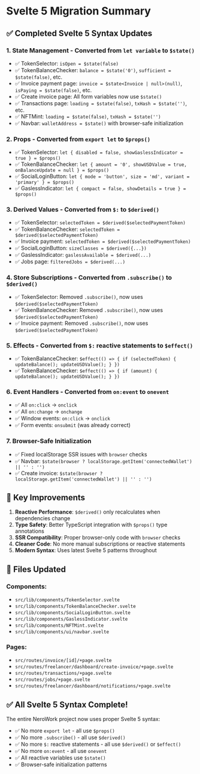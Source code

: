# Svelte 5 Migration Summary

## ✅ Completed Svelte 5 Syntax Updates

### 1. **State Management** - Converted from `let variable` to `$state()`

- ✅ TokenSelector: `isOpen = $state(false)`
- ✅ TokenBalanceChecker: `balance = $state('0')`, `sufficient = $state(false)`, etc.
- ✅ Invoice payment page: `invoice = $state<Invoice | null>(null)`, `isPaying = $state(false)`, etc.
- ✅ Create invoice page: All form variables now use `$state()`
- ✅ Transactions page: `loading = $state(false)`, `txHash = $state('')`, etc.
- ✅ NFTMint: `loading = $state(false)`, `txHash = $state('')`
- ✅ Navbar: `walletAddress = $state()` with browser-safe initialization

### 2. **Props** - Converted from `export let` to `$props()`

- ✅ TokenSelector: `let { disabled = false, showGaslessIndicator = true } = $props()`
- ✅ TokenBalanceChecker: `let { amount = '0', showUSDValue = true, onBalanceUpdate = null } = $props()`
- ✅ SocialLoginButton: `let { mode = 'button', size = 'md', variant = 'primary' } = $props()`
- ✅ GaslessIndicator: `let { compact = false, showDetails = true } = $props()`

### 3. **Derived Values** - Converted from `$:` to `$derived()`

- ✅ TokenSelector: `selectedToken = $derived($selectedPaymentToken)`
- ✅ TokenBalanceChecker: `selectedToken = $derived($selectedPaymentToken)`
- ✅ Invoice payment: `selectedToken = $derived($selectedPaymentToken)`
- ✅ SocialLoginButton: `sizeClasses = $derived({...})`
- ✅ GaslessIndicator: `gaslessAvailable = $derived(...)`
- ✅ Jobs page: `filteredJobs = $derived(...)`

### 4. **Store Subscriptions** - Converted from `.subscribe()` to `$derived()`

- ✅ TokenSelector: Removed `.subscribe()`, now uses `$derived($selectedPaymentToken)`
- ✅ TokenBalanceChecker: Removed `.subscribe()`, now uses `$derived($selectedPaymentToken)`
- ✅ Invoice payment: Removed `.subscribe()`, now uses `$derived($selectedPaymentToken)`

### 5. **Effects** - Converted from `$:` reactive statements to `$effect()`

- ✅ TokenBalanceChecker: `$effect(() => { if (selectedToken) { updateBalance(); updateUSDValue(); } })`
- ✅ TokenBalanceChecker: `$effect(() => { if (amount) { updateBalance(); updateUSDValue(); } })`

### 6. **Event Handlers** - Converted from `on:event` to `onevent`

- ✅ All `on:click` → `onclick`
- ✅ All `on:change` → `onchange`
- ✅ Window events: `on:click` → `onclick`
- ✅ Form events: `onsubmit` (was already correct)

### 7. **Browser-Safe Initialization**

- ✅ Fixed localStorage SSR issues with `browser` checks
- ✅ Navbar: `$state(browser ? localStorage.getItem('connectedWallet') || '' : '')`
- ✅ Create invoice: `$state(browser ? localStorage.getItem('connectedWallet') || '' : '')`

## 🎯 Key Improvements

1. **Reactive Performance**: `$derived()` only recalculates when dependencies change
2. **Type Safety**: Better TypeScript integration with `$props()` type annotations
3. **SSR Compatibility**: Proper browser-only code with `browser` checks
4. **Cleaner Code**: No more manual subscriptions or reactive statements
5. **Modern Syntax**: Uses latest Svelte 5 patterns throughout

## 📁 Files Updated

### Components:

- `src/lib/components/TokenSelector.svelte`
- `src/lib/components/TokenBalanceChecker.svelte`
- `src/lib/components/SocialLoginButton.svelte`
- `src/lib/components/GaslessIndicator.svelte`
- `src/lib/components/NFTMint.svelte`
- `src/lib/components/ui/navbar.svelte`

### Pages:

- `src/routes/invoice/[id]/+page.svelte`
- `src/routes/freelancer/dashboard/create-invoice/+page.svelte`
- `src/routes/transactions/+page.svelte`
- `src/routes/jobs/+page.svelte`
- `src/routes/freelancer/dashboard/notifications/+page.svelte`

## ✅ All Svelte 5 Syntax Complete!

The entire NeroWork project now uses proper Svelte 5 syntax:

- ✅ No more `export let` - all use `$props()`
- ✅ No more `.subscribe()` - all use `$derived()`
- ✅ No more `$:` reactive statements - all use `$derived()` or `$effect()`
- ✅ No more `on:event` - all use `onevent`
- ✅ All reactive variables use `$state()`
- ✅ Browser-safe initialization patterns
